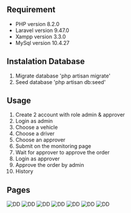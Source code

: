 ## Requirement 

-   PHP version 8.2.0
-   Laravel version 9.47.0
-   Xampp version 3.3.0
-   MySql version 10.4.27

## Instalation Database

1.   Migrate database 'php artisan migrate'
2.   Seed database 'php artisan db:seed'

## Usage

1.   Create 2 account with role admin & approver
2.   Login as admin
3.   Choose a vehicle
4.   Choose a driver
5.   Choose an approver
6.   Submit on the monitoring page
7.   Wait for approver to approve the order 
8.   Login as approver
9.   Approve the order by admin
10.   History

## Pages
![DD](https://i.ibb.co/fk4WBBw/V1.png)
![DD](https://i.ibb.co/5vbwD6g/V2.png)
![DD](https://i.ibb.co/jv5dzcb/V3.png)
![DD](https://i.ibb.co/7S7zbdH/V4.png)
![DD](https://i.ibb.co/tZLtdxf/V5.png)
![DD](https://i.ibb.co/QnM6dTS/V6.png)
![DD](https://i.ibb.co/tBGPDp6/V7.png)
